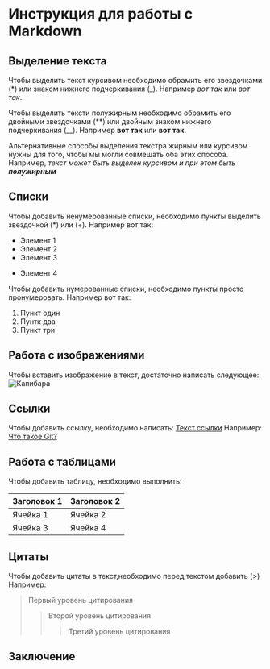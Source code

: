# Инструкция для работы с Markdown

## Выделение текста 
Чтобы выделить текст курсивом необходимо обрамить его звездочками (*) или знаком нижнего подчеркивания (_). 
Например *вот так*  или _вот так_.

Чтобы выделить тексти полужирным необходимо обрамить его двойными звездочками (**) или двойным знаком нижнего подчеркивания (__). 
Например **вот так** или __вот так__.

Альтернативные способы выделения текстра жирным или курсивом нужны для того, чтобы мы могли совмещать оба этих способа. 
Например, _текст может быть выделен курсивом и при этом быть **полужирным**_

## Списки 

Чтобы добавить ненумерованные списки, необходимо пункты выделить звездочкой (*) или (+). 
Например вот так: 
* Элемент 1 
* Элемент 2
* Элемент 3
+ Элемент 4

Чтобы добавить нумерованные списки, необходимо пункты просто пронумеровать. 
Например вот так:
1. Пункт один
2. Пунтк два
3. Пункт три

## Работа с изображениями 

Чтобы вставить изображение в текст, достаточно написать следующее:
![Капибара](капибара.jpg)

## Ссылки 

Чтобы добавить ссылку, необходимо написать: 
[Текст ссылки](ссылка)
Например:
[Что такое Git?](https://habr.com/ru/articles/541258/)

## Работа с таблицами 
Чтобы добавить таблицу, необходимо выполнить: 

| Заголовок 1 | Заголовок 2 |
| ----------- | ----------- |
| Ячейка 1    | Ячейка 2   |
| Ячейка 3    | Ячейка 4   |

## Цитаты 
Чтобы добавить цитаты в текст,необходимо перед текстом добавить (>)
Например:
> Первый уровень цитирования
>> Второй уровень цитирования
>>> Третий уровень цитирования

## Заключение
